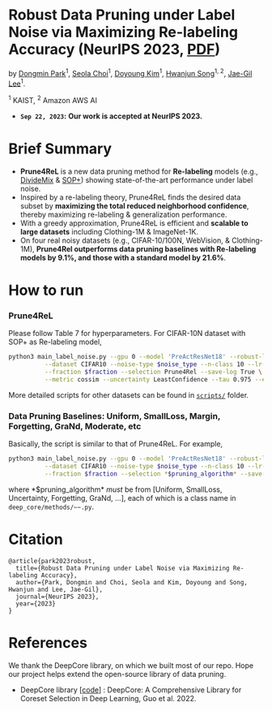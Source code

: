 # Robust Data Pruning under Label Noise via Maximizing Re-labeling Accuracy (NeurIPS 2023, [PDF](https://arxiv.org/pdf/2311.01002.pdf))

by [Dongmin Park](https://scholar.google.com/citations?user=4xXYQl0AAAAJ&hl=ko)<sup>1</sup>, [Seola Choi](https://scholar.google.com/citations?hl=ko&user=U6P2mAgAAAAJ)<sup>1</sup>, [Doyoung Kim](https://scholar.google.com/citations?user=vEAbNDYAAAAJ&hl=en)<sup>1</sup>, [Hwanjun Song](https://scholar.google.com/citations?user=Ijzuc-8AAAAJ&hl=en)<sup>1, 2</sup>, [Jae-Gil Lee](https://scholar.google.com/citations?user=h9mbv9MAAAAJ&hl=en)<sup>1</sup>.

<sup>1</sup> KAIST, <sup>2</sup> Amazon AWS AI

* **`Sep 22, 2023`:** **Our work is accepted at NeurIPS 2023.**

# Brief Summary
- **Prune4ReL** is a new data pruning method for **Re-labeling** models (e.g., [DivideMix](https://github.com/LiJunnan1992/DivideMix) & [SOP+](https://github.com/shengliu66/SOP)) showing state-of-the-art performance under label noise.
- Inspired by a re-labeling theory, Prune4ReL finds the desired data subset by **maximizing the total reduced neighborhood confidence**, thereby maximizing re-labeling & generalization performance.
- With a greedy approximation, Prune4ReL is efficient and **scalable to large datasets** including Clothing-1M & ImageNet-1K.
- On four real noisy datasets (e.g., CIFAR-10/100N, WebVision, & Clothing-1M), **Prune4Rel outperforms data pruning baselines with Re-labeling models by 9.1%, and those with a standard model by 21.6%**.

# How to run

### Prune4ReL

Please follow Table 7 for hyperparameters. For CIFAR-10N dataset with SOP+ as Re-labeling model,

```bash
python3 main_label_noise.py --gpu 0 --model 'PreActResNet18' --robust-learner 'SOP' -rc 0.9 -rb 0.1 \
          --dataset CIFAR10 --noise-type $noise_type --n-class 10 --lr-u 10 -se 10 --epochs 300 \
          --fraction $fraction --selection Prune4Rel --save-log True \
          --metric cossim --uncertainty LeastConfidence --tau 0.975 --eta 1 --balance True
```

More detailed scripts for other datasets can be found in [`scripts/`](https://github.com/kaist-dmlab/Prune4Rel/tree/main/scripts) folder.



### Data Pruning Baselines: Uniform, SmallLoss, Margin, Forgetting, GraNd, Moderate, etc

Basically, the script is similar to that of Prune4ReL. For example, 

```bash
python3 main_label_noise.py --gpu 0 --model 'PreActResNet18' --robust-learner 'SOP' -rc 0.9 -rb 0.1 \
          --dataset CIFAR10 --noise-type $noise_type --n-class 10 --lr-u 10 -se 10 --epochs 300 \
          --fraction $fraction --selection *$pruning_algorithm* --save-log True \
```
where \*$pruning_algorithm\* *must* be from [Uniform, SmallLoss, Uncertainty, Forgetting, GraNd, ...], each of which is a class name in `deep_core/methods/~~.py`.


# Citation

```
@article{park2023robust,
  title={Robust Data Pruning under Label Noise via Maximizing Re-labeling Accuracy},
  author={Park, Dongmin and Choi, Seola and Kim, Doyoung and Song, Hwanjun and Lee, Jae-Gil},
  journal={NeurIPS 2023},
  year={2023}
}
```

# References

We thank the DeepCore library, on which we built most of our repo. Hope our project helps extend the open-source library of data pruning.
* DeepCore library \[[code](https://github.com/PatrickZH/DeepCore)\] : DeepCore: A Comprehensive Library for Coreset Selection in Deep Learning, Guo et al. 2022.
 
 
 
 
 
 
 
 
 
 
 
 
 
 
 
 
 
 
 
 
 
 
 
 
 
 
 
 
 
 
 
 
 
 
 
 
 
 
 
 
 
 
 
 
 
 
 
 
 
 
 
 
 
 
 
 
 
 
 
 
 
 
 
 
 
 
 
 
 
 
 
 
 
 
 
 
 
 
 
 
 
 
 
 
 
 
 
 
 
 
 
 
 
 
 
 
 
 
 
 
 
 
 
 
 
 
 
 
 
 
 
 
 
 
 
 
 
 
 
 
 
 
 
 
 
 
 
 
 
 
 
 
 
 
 
 
 
 
 
 
 
 
 
 
 
 
 
 
 
 
 
 
 
 
 
 
 
 
 
 
 
 
 
 
 
 
 
 
 
 
 
 
 
 
 
 
 
 
 
 
 
 
 
 
 
 
 
 
 
 
 
 
 
 
 
 
 
 
 
 
 
 
 
 
 
 
 
 
 
 
 
 
 
 
 
 
 
 
 
 
 
 
 
 
 
 
 
 
 
 
 
 
 
 
 
 
 
 
 
 
 
 
 
 
 
 
 
 
 
 
 
 
 
 
 
 
 
 
 
 
 
 
 
 
 
 
 
 
 
 
 
 
 
 
 
